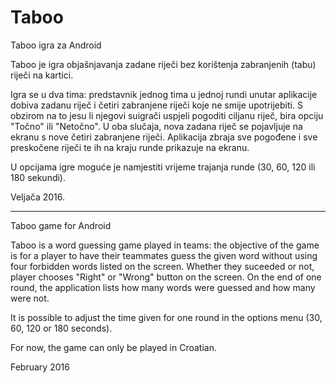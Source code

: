 # Taboo
Taboo igra za Android

Taboo je igra objašnjavanja zadane riječi bez korištenja zabranjenih (tabu) riječi na kartici.

Igra se u dva tima: predstavnik jednog tima u jednoj rundi unutar aplikacije dobiva zadanu riječ i četiri zabranjene riječi koje ne smije upotrijebiti. S obzirom na to jesu li njegovi suigrači uspjeli pogoditi ciljanu riječ, bira opciju "Točno" ili "Netočno". U oba slučaja, nova zadana riječ se pojavljuje na ekranu s nove četiri zabranjene riječi.
Aplikacija zbraja sve pogođene i sve preskočene riječi te ih na kraju runde prikazuje na ekranu.

U opcijama igre moguće je namjestiti vrijeme trajanja runde (30, 60, 120 ili 180 sekundi).

Veljača 2016.

----------------
Taboo game for Android

Taboo is a word guessing game played in teams: the objective of the game is for a player to have their teammates guess the given word without using four forbidden words listed on the screen.
Whether they suceeded or not, player chooses "Right" or "Wrong" button on the screen. On the end of one round, the application lists how many words were guessed and how many were not.

It is possible to adjust the time given for one round in the options menu (30, 60, 120 or 180 seconds).

For now, the game can only be played in Croatian.

February 2016
